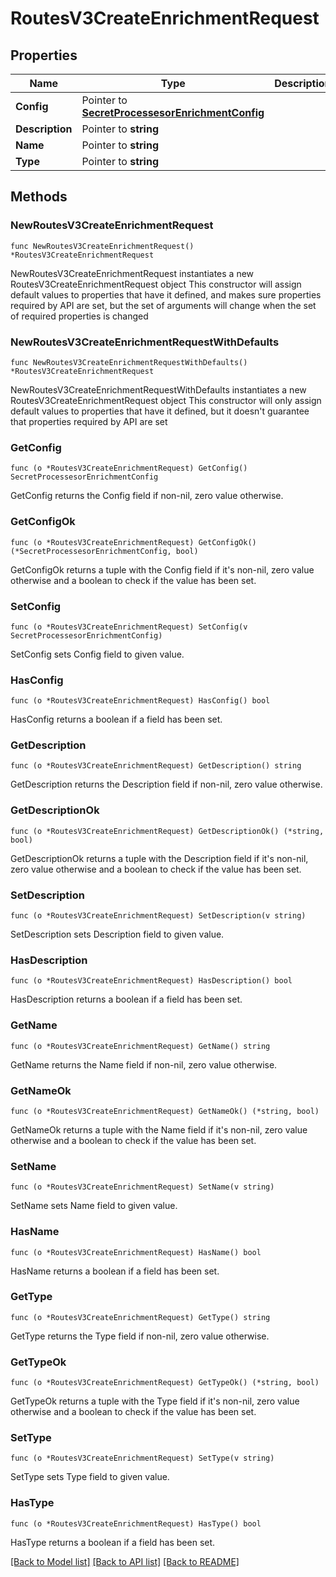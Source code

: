 # RoutesV3CreateEnrichmentRequest

## Properties

Name | Type | Description | Notes
------------ | ------------- | ------------- | -------------
**Config** | Pointer to [**SecretProcessesorEnrichmentConfig**](SecretProcessesorEnrichmentConfig.md) |  | [optional] 
**Description** | Pointer to **string** |  | [optional] 
**Name** | Pointer to **string** |  | [optional] 
**Type** | Pointer to **string** |  | [optional] 

## Methods

### NewRoutesV3CreateEnrichmentRequest

`func NewRoutesV3CreateEnrichmentRequest() *RoutesV3CreateEnrichmentRequest`

NewRoutesV3CreateEnrichmentRequest instantiates a new RoutesV3CreateEnrichmentRequest object
This constructor will assign default values to properties that have it defined,
and makes sure properties required by API are set, but the set of arguments
will change when the set of required properties is changed

### NewRoutesV3CreateEnrichmentRequestWithDefaults

`func NewRoutesV3CreateEnrichmentRequestWithDefaults() *RoutesV3CreateEnrichmentRequest`

NewRoutesV3CreateEnrichmentRequestWithDefaults instantiates a new RoutesV3CreateEnrichmentRequest object
This constructor will only assign default values to properties that have it defined,
but it doesn't guarantee that properties required by API are set

### GetConfig

`func (o *RoutesV3CreateEnrichmentRequest) GetConfig() SecretProcessesorEnrichmentConfig`

GetConfig returns the Config field if non-nil, zero value otherwise.

### GetConfigOk

`func (o *RoutesV3CreateEnrichmentRequest) GetConfigOk() (*SecretProcessesorEnrichmentConfig, bool)`

GetConfigOk returns a tuple with the Config field if it's non-nil, zero value otherwise
and a boolean to check if the value has been set.

### SetConfig

`func (o *RoutesV3CreateEnrichmentRequest) SetConfig(v SecretProcessesorEnrichmentConfig)`

SetConfig sets Config field to given value.

### HasConfig

`func (o *RoutesV3CreateEnrichmentRequest) HasConfig() bool`

HasConfig returns a boolean if a field has been set.

### GetDescription

`func (o *RoutesV3CreateEnrichmentRequest) GetDescription() string`

GetDescription returns the Description field if non-nil, zero value otherwise.

### GetDescriptionOk

`func (o *RoutesV3CreateEnrichmentRequest) GetDescriptionOk() (*string, bool)`

GetDescriptionOk returns a tuple with the Description field if it's non-nil, zero value otherwise
and a boolean to check if the value has been set.

### SetDescription

`func (o *RoutesV3CreateEnrichmentRequest) SetDescription(v string)`

SetDescription sets Description field to given value.

### HasDescription

`func (o *RoutesV3CreateEnrichmentRequest) HasDescription() bool`

HasDescription returns a boolean if a field has been set.

### GetName

`func (o *RoutesV3CreateEnrichmentRequest) GetName() string`

GetName returns the Name field if non-nil, zero value otherwise.

### GetNameOk

`func (o *RoutesV3CreateEnrichmentRequest) GetNameOk() (*string, bool)`

GetNameOk returns a tuple with the Name field if it's non-nil, zero value otherwise
and a boolean to check if the value has been set.

### SetName

`func (o *RoutesV3CreateEnrichmentRequest) SetName(v string)`

SetName sets Name field to given value.

### HasName

`func (o *RoutesV3CreateEnrichmentRequest) HasName() bool`

HasName returns a boolean if a field has been set.

### GetType

`func (o *RoutesV3CreateEnrichmentRequest) GetType() string`

GetType returns the Type field if non-nil, zero value otherwise.

### GetTypeOk

`func (o *RoutesV3CreateEnrichmentRequest) GetTypeOk() (*string, bool)`

GetTypeOk returns a tuple with the Type field if it's non-nil, zero value otherwise
and a boolean to check if the value has been set.

### SetType

`func (o *RoutesV3CreateEnrichmentRequest) SetType(v string)`

SetType sets Type field to given value.

### HasType

`func (o *RoutesV3CreateEnrichmentRequest) HasType() bool`

HasType returns a boolean if a field has been set.


[[Back to Model list]](../README.md#documentation-for-models) [[Back to API list]](../README.md#documentation-for-api-endpoints) [[Back to README]](../README.md)


